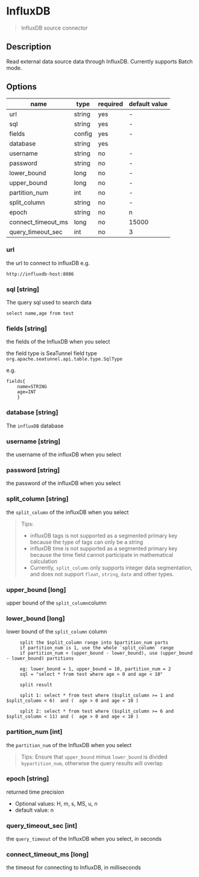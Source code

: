 # InfluxDB

> InfluxDB source connector

## Description

Read external data source data through InfluxDB. Currently supports Batch mode.

## Options

| name        | type    | required | default value |
|-------------|---------|----------|---------------|
| url         | string  | yes      | -             |
| sql         | string  | yes      | -             |
| fields                     | config  | yes      | -             |
| database            | string  | yes      |               |
| username    | string  | no       | -             |
| password    | string  | no       | -             |
| lower_bound | long    | no       | -             |
| upper_bound | long    | no       | -             |
| partition_num | int     | no       | -             |
| split_column | string     | no       | -             |
| epoch | string     | no       | n             |
| connect_timeout_ms | long     | no       | 15000         |
| query_timeout_sec | int     | no       | 3             |

### url
the url to connect to influxDB e.g.
``` 
http://influxdb-host:8086
```

### sql [string]
The query sql used to search data

```
select name,age from test
```

### fields [string]

the fields of the InfluxDB when you select

the field type is SeaTunnel field type `org.apache.seatunnel.api.table.type.SqlType`

e.g.

```
fields{
    name=STRING
    age=INT
    }
```

### database [string]

The `influxDB` database

### username [string]

the username of the influxDB when you select

### password [string]

the password of the influxDB when you select

### split_column [string]

the `split_column` of the influxDB when you select

> Tips:
> - influxDB tags is not supported as a segmented primary key because the type of tags can only be a string
> - influxDB time is not supported as a segmented primary key because the time field cannot participate in mathematical calculation
> - Currently, `split_column` only supports integer data segmentation, and does not support `float`, `string`, `date` and other types.

### upper_bound [long]

upper bound of the `split_column`column

### lower_bound [long]

lower bound of the `split_column` column

```
     split the $split_column range into $partition_num parts
     if partition_num is 1, use the whole `split_column` range
     if partition_num < (upper_bound - lower_bound), use (upper_bound - lower_bound) partitions
     
     eg: lower_bound = 1, upper_bound = 10, partition_num = 2
     sql = "select * from test where age > 0 and age < 10"
     
     split result

     split 1: select * from test where ($split_column >= 1 and $split_column < 6)  and (  age > 0 and age < 10 )
     
     split 2: select * from test where ($split_column >= 6 and $split_column < 11) and (  age > 0 and age < 10 )

```

### partition_num [int]

the `partition_num` of the InfluxDB when you select
> Tips: Ensure that `upper_bound` minus `lower_bound` is divided `bypartition_num`, otherwise the query results will overlap

### epoch [string]
returned time precision
- Optional values: H, m, s, MS, u, n
- default value: n

### query_timeout_sec [int]
the `query_timeout` of the InfluxDB when you select, in seconds

### connect_timeout_ms [long]
the timeout for connecting to InfluxDB, in milliseconds 
